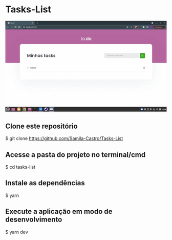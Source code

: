 # Tasks-List
![alt-text](https://raw.githubusercontent.com/Samila-Castro/Tasks-List/master/assets/gif.gif)


## Clone este repositório
$ git clone https://github.com/Samila-Castro/Tasks-List

## Acesse a pasta do projeto no terminal/cmd
$ cd tasks-list

## Instale as dependências
$ yarn

## Execute a aplicação em modo de desenvolvimento
$ yarn dev
